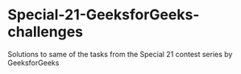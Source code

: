 # Special-21-GeeksforGeeks-challenges
Solutions to same of the tasks from the Special 21 contest series by GeeksforGeeks
